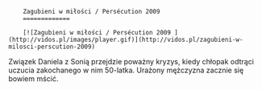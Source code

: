 
        Zagubieni w miłości / Persécution 2009 
        =============
        
        [![Zagubieni w miłości / Persécution 2009 ](http://vidos.pl/images/player.gif)](http://vidos.pl/zagubieni-w-milosci-perscution-2009)
        
        
 Związek Daniela z Sonią przejdzie poważny kryzys, kiedy chłopak odtrąci uczucia zakochanego w nim 50-latka. Urażony mężczyzna zacznie się bowiem mścić.
    